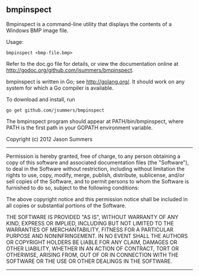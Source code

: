 bmpinspect
----------

Bmpinspect is a command-line utility that displays the contents of a Windows
BMP image file.

Usage:

    bmpinspect <bmp-file.bmp>

Refer to the doc.go file for details, or view the documentation online at
<http://godoc.org/github.com/jsummers/bmpinspect>.

bmpinspect is written in Go; see <http://golang.org/>. It should work on any
system for which a Go compiler is available.

To download and install, run

    go get github.com/jsummers/bmpinspect

The bmpinspect program should appear at PATH/bin/bmpinspect, where PATH is
the first path in your GOPATH environment variable.

Copyright (c) 2012 Jason Summers

-------------------------------------------------------------------------

Permission is hereby granted, free of charge, to any person obtaining a copy
of this software and associated documentation files (the "Software"), to deal
in the Software without restriction, including without limitation the rights
to use, copy, modify, merge, publish, distribute, sublicense, and/or sell
copies of the Software, and to permit persons to whom the Software is
furnished to do so, subject to the following conditions:

The above copyright notice and this permission notice shall be included in
all copies or substantial portions of the Software.

THE SOFTWARE IS PROVIDED "AS IS", WITHOUT WARRANTY OF ANY KIND, EXPRESS OR
IMPLIED, INCLUDING BUT NOT LIMITED TO THE WARRANTIES OF MERCHANTABILITY,
FITNESS FOR A PARTICULAR PURPOSE AND NONINFRINGEMENT. IN NO EVENT SHALL THE
AUTHORS OR COPYRIGHT HOLDERS BE LIABLE FOR ANY CLAIM, DAMAGES OR OTHER
LIABILITY, WHETHER IN AN ACTION OF CONTRACT, TORT OR OTHERWISE, ARISING FROM,
OUT OF OR IN CONNECTION WITH THE SOFTWARE OR THE USE OR OTHER DEALINGS IN
THE SOFTWARE.

-------------------------------------------------------------------------
